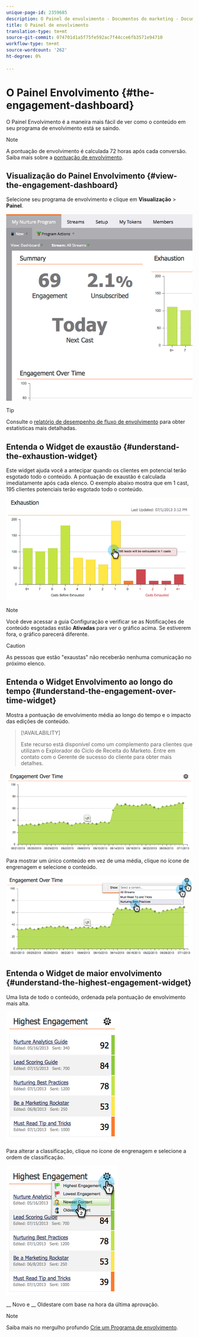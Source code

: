 ```yaml
---
unique-page-id: 2359685
description: O Painel de envolvimento - Documentos do marketing - Documentação do produto
title: O Painel de envolvimento
translation-type: tm+mt
source-git-commit: 074701d1a5f75fe592ac7f44cce6fb3571e94710
workflow-type: tm+mt
source-wordcount: '262'
ht-degree: 0%

---
```



# O Painel Envolvimento {#the-engagement-dashboard}

O Painel Envolvimento é a maneira mais fácil de ver como o conteúdo em seu programa de envolvimento está se saindo.

>[!NOTE]
>
>A pontuação de envolvimento é calculada 72 horas após cada conversão. Saiba mais sobre a [pontuação de envolvimento](/help/marketo/product-docs/email-marketing/drip-nurturing/reports-and-notifications/understanding-the-engagement-score.md).

## Visualização do Painel Envolvimento {#view-the-engagement-dashboard}

Selecione seu programa de envolvimento e clique em **Visualização** > **Painel**.

![](assets/image2014-9-15-16-3a42-3a41.png)

>[!TIP]
>
>Consulte o [relatório de desempenho de fluxo de envolvimento](/help/marketo/product-docs/email-marketing/drip-nurturing/reports-and-notifications/engagement-stream-performance-report.md) para obter estatísticas mais detalhadas.

## Entenda o Widget de exaustão {#understand-the-exhaustion-widget}

Este widget ajuda você a antecipar quando os clientes em potencial terão esgotado todo o conteúdo. A pontuação de exaustão é calculada imediatamente após cada elenco. O exemplo abaixo mostra que em 1 cast, 195 clientes potenciais terão esgotado todo o conteúdo.

![](assets/image2014-9-15-16-3a45-3a10.png)

>[!NOTE]
>
>Você deve acessar a guia Configuração e verificar se as Notificações de conteúdo esgotadas estão **Ativadas** para ver o gráfico acima. Se estiverem fora, o gráfico parecerá diferente.

>[!CAUTION]
>
>As pessoas que estão &quot;exaustas&quot; não receberão nenhuma comunicação no próximo elenco.

## Entenda o Widget Envolvimento ao longo do tempo {#understand-the-engagement-over-time-widget}

Mostra a pontuação de envolvimento média ao longo do tempo e o impacto das edições de conteúdo.

>[!AVAILABILITY]
>
>Este recurso está disponível como um complemento para clientes que utilizam o Explorador do Ciclo de Receita do Marketo. Entre em contato com o Gerente de sucesso do cliente para obter mais detalhes.

![](assets/image2014-9-15-16-3a45-3a50.png)

Para mostrar um único conteúdo em vez de uma média, clique no ícone de engrenagem e selecione o conteúdo.

![](assets/image2014-9-15-16-3a46-3a45.png)

## Entenda o Widget de maior envolvimento {#understand-the-highest-engagement-widget}

Uma lista de todo o conteúdo, ordenada pela pontuação de envolvimento mais alta.

![](assets/image2014-9-15-16-3a46-3a54.png)

Para alterar a classificação, clique no ícone de engrenagem e selecione a ordem de classificação.

![](assets/image2014-9-15-16-3a46-3a58.png)

__ Novo e  __ Oldestare com base na hora da última aprovação.

>[!NOTE]
>
>Saiba mais no mergulho profundo [Crie um Programa de envolvimento](/help/marketo/product-docs/email-marketing/drip-nurturing/creating-an-engagement-program/create-an-engagement-program.md).

